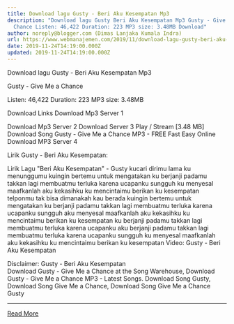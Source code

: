 ```yaml
---
title: Download lagu Gusty - Beri Aku Kesempatan Mp3
description: "Download lagu Gusty Beri Aku Kesempatan Mp3 Gusty - Give Me a
  Chance Listen: 46,422 Duration: 223 MP3 size: 3.48MB Download"
author: noreply@blogger.com (Dimas Lanjaka Kumala Indra)
url: https://www.webmanajemen.com/2019/11/download-lagu-gusty-beri-aku-kesempatan_24.html
date: 2019-11-24T14:19:00.000Z
updated: 2019-11-24T14:19:00.000Z
---
```


Download lagu Gusty - Beri Aku Kesempatan Mp3

  Gusty - Give Me a Chance 

  Listen: 46,422 
  Duration: 223 
  MP3 size: 3.48MB 

  Download Links 
  Download Mp3 Server 1 

  Download Mp3 Server 2 
  Download Server 3 
  Play / Stream [3.48 MB] Download Song Gusty - Give Me a Chance MP3 - FREE Fast Easy Online 
  Download MP3 Server 4 


                             
Lirik Gusty - Beri Aku Kesempatan:
                             
 
 Lirik Lagu "Beri Aku Kesempatan" - Gusty 
  kucari dirimu lama ku menunggumu
 kuingin bertemu untuk mengatakan
 ku berjanji padamu takkan lagi membuatmu
 terluka karena ucapanku
  sungguh ku menyesal
 maafkanlah aku kekasihku
 ku mencintaimu berikan ku kesempatan
 telponmu tak bisa dimanakah kau berada
  kuingin bertemu untuk mengatakan
 ku berjanji padamu takkan lagi membuatmu
 terluka karena ucapanku
 sungguh aku menyesal
 maafkanlah aku kekasihku
  ku mencintaimu berikan ku kesempatan
 ku berjanji padamu
  takkan lagi membuatmu terluka karena ucapanku
 aku berjanji padamu
  takkan lagi membuatmu terluka karena ucapanku
 sungguh ku menyesal
  maafkanlah aku kekasihku
 ku mencintaimu berikan ku kesempatan
  Video: Gusty - Beri Aku Kesempatan 
  
  Disclaimer: Gusty - Beri Aku Kesempatan                         
  Download Gusty - Give Me a Chance at the Song Warehouse, Download Gusty - Give Me a Chance MP3 - Latest Songs.  Download Song Gusty, Download Song Give Me a Chance, Download Song Give Me a Chance Gusty<hr/> <a href="https://www.webmanajemen.com/2019/11/download-lagu-gusty-beri-aku-kesempatan_24.html" rel="follow" class="button" id="read-more">Read More</a>